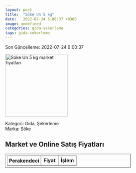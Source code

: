 ```yaml
---
layout: post
title:  "Söke Un 5 kg"
date:   2022-07-24 6:00:37 +0300
image: undefined
categories: gida-sekerleme
tags: gida-sekerleme
---
```


Son Güncelleme: 2022-07-24 9:00:37

<img src="undefined" width="200" alt="Söke Un 5 kg market fiyatları" />

Kategori: Gıda, Şekerleme
<br />
Marka: Söke

<h2>Market ve Online Satış Fiyatları</h2>

<table border="1" style="padding: 5px;width:80%;">
  <tr>
    <td style="padding: 5px;"><strong>Perakendeci</strong></td>
    <td><strong>Fiyat</strong></td>
    <td><strong>İşlem</strong></td>
  </tr>
  
</table>
